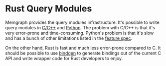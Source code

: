 # Rust Query Modules

Memgraph provides the query modules infrastructure. It's possible to write
query modules in
[C/C++](https://docs.memgraph.com/memgraph/reference-overview/query-modules/c-api)
and
[Python](https://docs.memgraph.com/memgraph/reference-overview/query-modules/python-api).
The problem with C/C++ is that it's very error-prone and time-consuming.
Python's problem is that it's slow and has a bunch of other limitations listed
in the [feature spec](../active/python-query-modules.md).

On the other hand, Rust is fast and much less error-prone compared to C. It
should be possible to use [bindgen](https://github.com/rust-lang/rust-bindgen)
to generate bindings out of the current C API and write wrapper code for Rust
developers to enjoy.
